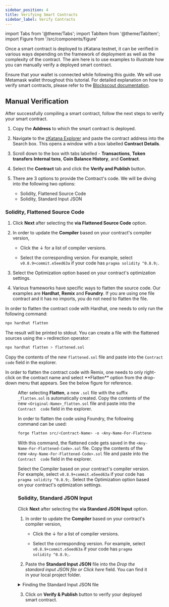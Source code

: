 ```yaml
---
sidebar_position: 4
title: Verifying Smart Contracts
sidebar_label: Verify Contracts
---
```

import Tabs from '@theme/Tabs';
import TabItem from '@theme/TabItem';
import Figure from '/src/components/figure'

Once a smart contract is deployed to zKatana testnet, it can be verified in various ways depending on the framework of deployment as well as the complexity of the contract. The aim here is to use examples to illustrate how you can manually verify a deployed smart contract. 

Ensure that your wallet is connected while following this guide. We will use Metamask wallet throughout this tutorial.
For detailed explanation on how to verify smart contracts, please refer to the [Blockscout documentation](https://docs.blockscout.com/for-developers/verify-contracts).

## Manual Verification

After successfully compiling a smart contract, follow the next steps to verify your smart contract.

1. Copy the **Address** to which the smart contract is deployed. 

2. Navigate to the [zKatana Explorer](https://zkatana.blockscout.com) and paste the contract address into the Search box. This opens a window with a box labelled **Contract Details**.

3. Scroll down to the box with tabs labelled - **Transactions**, **Token transfers** **Internal txns**, **Coin Balance History**, and **Contract**.

4. Select the **Contract** tab and click the **Verify and Publish** button.

6. There are 3 options to provide the Contract's code. We will be diving into the following two options:
   - Solidity, Flattened Source Code
   - Solidity, Standard Input JSON

### Solidity, Flattened Source Code

1. Click **Next** after selecting the **via Flattened Source Code** option. 
2. In order to update the **Compiler** based on your contract's compiler version, 

    - Click the &#8595; for a list of compiler versions. 

    - Select the corresponding version. For example, select `v0.8.9+commit.e5eed63a` if your code has `pragma solidity ^0.8.9;`.
3. Select the Optimization option based on your contract's optimization settings.
4. Various frameworks have specific ways to flatten the source code. Our examples are **Hardhat**, **Remix** and **Foundry**. If you are using one file contract and it has no imports, you do not need to flatten the file.

<Tabs>
<TabItem value="hardhat" label="Hardhat" default>
In order to flatten the contract code with Hardhat, one needs to only run the following command:

```bash
npx hardhat flatten
```
The result will be printed to stdout. You can create a file with the flattened sources using the `>` redirection operator:
    
```bash
npx hardhat flatten > flattened.sol
```
Copy the contents of the new `flattened.sol` file and paste into the `Contract  code` field in the explorer.
</TabItem>

<TabItem value="remix" label="Remix">
In order to flatten the contract code with Remix, one needs to only right-click on the contract name and select **Flatten** option from the drop-down menu that appears. See the below figure for reference.

<Figure caption="Selecting the flatten code option" src={require('/docs/build/zkEVM/smart-contracts/img/flatten-code-remix.png').default} width="100%" />

After selecting **Flatten**, a new `.sol` file with the suffix `_flatten.sol` is automatically created. Copy the contents of the new `<Original-Name>_flatten.sol` file and paste into the `Contract  code` field in the explorer.
</TabItem>

<TabItem value="foundry" label="Foundry">
In order to flatten the code using Foundry, the following command can be used: 

```bash
forge flatten src/<Contract-Name> -o <Any-Name-For-Flattened-Code>.sol
```

With this command, the flattened code gets saved in the `<Any-Name-For-Flattened-Code>.sol` file. Copy the contents of the new `<Any-Name-For-Flattened-Code>.sol` file and paste into the `Contract  code` field in the explorer.

Select the Compiler based on your contract's compiler version. For example, select `v0.8.9+commit.e5eed63a` if your code has `pragma solidity ^0.8.9;`.
Select the Optimization option based on your contract's optimization settings.
</TabItem>
</Tabs>

### Solidity, Standard JSON Input

Click **Next** after selecting the **via Standard JSON Input** option.

1. In order to update the **Compiler** based on your contract's compiler version, 

    - Click the &#8595; for a list of compiler versions. 

    - Select the corresponding version. For example, select `v0.8.9+commit.e5eed63a` if your code has `pragma solidity ^0.8.9;`.

2. Paste the **Standard Input JSON** file into the *Drop the standard input JSON file or Click here* field. You can find it in your local project folder.

<details>
<summary>Finding the Standard Input JSON file</summary>

1. For Hardhat project go to the `src/build-info` folder and open the `.json` file.

<Figure src={require('/docs/build/zkEVM/smart-contracts/img/json.png').default} width="35%" />

2. Find the `input` JSON object. Format the json file to make it more readable.

3. Copy the only `input` JSON object value into a new file

<Figure src={require('/docs/build/zkEVM/smart-contracts/img/input-object.png').default} width="35%" />

4. Drag and drop this new file into **Drop file or Click here** field.

</details>

3. Click on **Verify & Publish** button to verify your deployed smart contract.